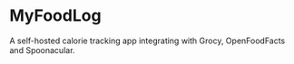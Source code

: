 # MyFoodLog
A self-hosted calorie tracking app integrating with Grocy, OpenFoodFacts and Spoonacular.
